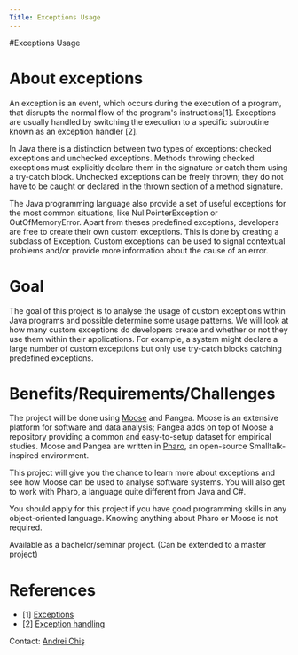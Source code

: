 ```yaml
---
Title: Exceptions Usage
---
```

#Exceptions Usage
# About exceptions

An exception is an event, which occurs during the execution of a program, that disrupts the normal flow of the program's instructions[1]. Exceptions are usually handled by switching the execution to a specific subroutine known as an exception handler [2].

In Java there is a distinction between two types of exceptions: checked exceptions and unchecked exceptions. Methods throwing checked exceptions must explicitly declare them in the signature or catch them using a try-catch block. Unchecked exceptions can be freely thrown; they do not have to be caught or declared in the thrown section of a method signature. 

The Java programming language also provide a set of useful exceptions for the most common situations, like NullPointerException or OutOfMemoryError. Apart from theses predefined exceptions, developers are free to create their own custom exceptions. This is done by creating a subclass of Exception. Custom exceptions can be used to signal contextual problems and/or provide more information about the cause of an error.

# Goal

The goal of this project is to analyse the usage of custom exceptions within Java programs and possible determine some usage patterns. We will look at how many custom exceptions do developers create and whether or not they use them within their applications. For example, a system might declare a large number of custom exceptions but only use try-catch blocks catching predefined exceptions. 

# Benefits/Requirements/Challenges

The project will be done using [Moose](http://www.moosetechnology.org%20) and Pangea. Moose is an extensive platform for software and data analysis; Pangea adds on top of Moose a repository providing a common and easy-to-setup dataset for empirical studies. Moose and Pangea are written in [Pharo](http://www.pharo-project.org/%20), an open-source Smalltalk-inspired environment.

This project will give you the chance to learn more about exceptions and see how Moose can be used to analyse software systems. You will also get to work with Pharo, a language quite different from Java and C#.

You should apply for this project if you have good programming skills in any object-oriented language. Knowing anything about Pharo or Moose is not required.

Available as a bachelor/seminar project. (Can be extended to a master project)

# References


-  [1] [Exceptions](http://docs.oracle.com/javase/tutorial/essential/exceptions/index.html)
-  [2] [Exception handling](http://en.wikipedia.org/wiki/Exception_handling)


Contact: [Andrei Chiş](%base_url%/staff/andreichis)
